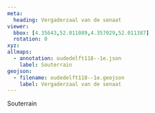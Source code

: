 ```yaml
---
meta:
  heading: Vergaderzaal van de senaat
viewer:
  bbox: [4.35643,52.011089,4.357029,52.011387]
  rotation: 0
xyz:
allmaps:
  - annotation: oudedelft118--1e.json
    label: Souterrain
geojson:
  - filename: oudedelft118--1e.geojson
    label: Vergaderzaal van de senaat
---
```

Souterrain
